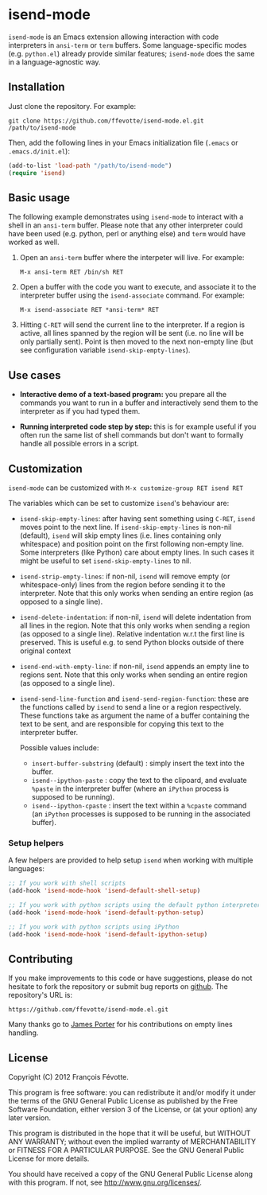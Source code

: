 # isend-mode

`isend-mode` is an Emacs extension allowing interaction with code interpreters in `ansi-term` or
`term` buffers. Some language-specific modes (e.g. `python.el`) already provide similar features;
`isend-mode` does the same in a language-agnostic way.


## Installation

Just clone the repository. For example:

```shell
git clone https://github.com/ffevotte/isend-mode.el.git /path/to/isend-mode
```

Then, add the following lines in your Emacs initialization file (`.emacs` or `.emacs.d/init.el`):

```lisp
(add-to-list 'load-path "/path/to/isend-mode")
(require 'isend)
```


## Basic usage

The following example demonstrates using `isend-mode` to interact with a shell in an `ansi-term`
buffer. Please note that any other interpreter could have been used (e.g. python, perl or anything
else) and `term` would have worked as well.


1. Open an `ansi-term` buffer where the interpeter will live. For example:

   `M-x ansi-term RET /bin/sh RET`


2. Open a buffer with the code you want to execute, and associate it to the interpreter buffer using
   the `isend-associate` command. For example:

   `M-x isend-associate RET *ansi-term* RET`


3. Hitting `C-RET` will send the current line to the interpreter. If a region is active, all lines
   spanned by the region will be sent (i.e. no line will be only partially sent). Point is then
   moved to the next non-empty line (but see configuration variable `isend-skip-empty-lines`).


## Use cases

- **Interactive demo of a text-based program:** you prepare all the commands you want to run in a
  buffer and interactively send them to the interpreter as if you had typed them.

- **Running interpreted code step by step:** this is for example useful if you often run the same
  list of shell commands but don't want to formally handle all possible errors in a script.


## Customization

`isend-mode` can be customized with `M-x customize-group RET isend RET`

The variables which can be set to customize `isend`'s behaviour are:

- `isend-skip-empty-lines`: after having sent something using `C-RET`, `isend` moves point to the
  next line. If `isend-skip-empty-lines` is non-nil (default), `isend` will skip empty lines (i.e. lines
  containing only whitespace) and position point on the first following non-empty line. Some
  interpreters (like Python) care about empty lines. In such cases it might be useful to set
  `isend-skip-empty-lines` to nil.

- `isend-strip-empty-lines`: if non-nil, `isend` will remove empty (or whitespace-only) lines from
  the region before sending it to the interpreter. Note that this only works when sending an entire
  region (as opposed to a single line).
  
- `isend-delete-indentation`: if non-nil, `isend` will delete indentation from all lines in the
  region. Note that this only works when sending a region (as opposed to a single line). Relative
  indentation w.r.t the first line is preserved. This is useful e.g. to send Python blocks outside
  of there original context

- `isend-end-with-empty-line`: if non-nil, `isend` appends an empty line to regions sent. Note that
  this only works when sending an entire region (as opposed to a single line).

- `isend-send-line-function` and `isend-send-region-function`: these are the functions called by
  `isend` to send a line or a region respectively. These functions take as argument the name of a
  buffer containing the text to be sent, and are responsible for copying this text to the
  interpreter buffer.
  
  Possible values include:
  - `insert-buffer-substring` (default) : simply insert the text into the buffer.
  - `isend--ipython-paste` : copy the text to the clipoard, and evaluate `%paste` in the interpreter
    buffer (where an `iPython` process is supposed to be running).
  - `isend--ipython-cpaste` : insert the text within a `%cpaste` command (an `iPython` processes
    is supposed to be running in the associated buffer).


### Setup helpers

A few helpers are provided to help setup `isend` when working with multiple languages:
  
```lisp
;; If you work with shell scripts
(add-hook 'isend-mode-hook 'isend-default-shell-setup)

;; If you work with python scripts using the default python interpreter
(add-hook 'isend-mode-hook 'isend-default-python-setup)

;; If you work with python scripts using iPython
(add-hook 'isend-mode-hook 'isend-default-ipython-setup)
```


## Contributing

If you make improvements to this code or have suggestions, please do not hesitate to fork the
repository or submit bug reports on [github](https://github.com/ffevotte/isend-mode.el). The repository's
URL is:

    https://github.com/ffevotte/isend-mode.el.git


Many thanks go to [James Porter](https://github.com/porterjamesj) for his contributions on empty
lines handling.


## License

Copyright (C) 2012 François Févotte.

This program is free software: you can redistribute it and/or modify it under the terms of the GNU
General Public License as published by the Free Software Foundation, either version 3 of the
License, or (at your option) any later version.

This program is distributed in the hope that it will be useful, but WITHOUT ANY WARRANTY; without
even the implied warranty of MERCHANTABILITY or FITNESS FOR A PARTICULAR PURPOSE.  See the GNU
General Public License for more details.

You should have received a copy of the GNU General Public License along with this program.  If not,
see <http://www.gnu.org/licenses/>.
